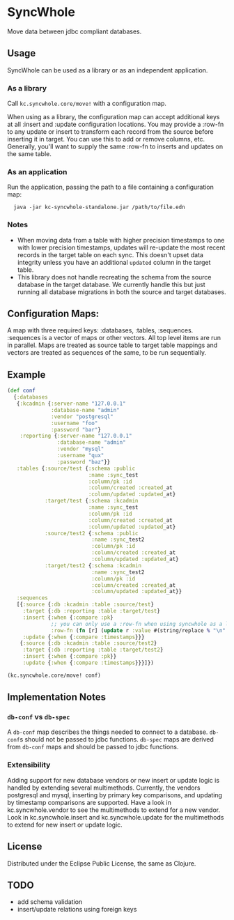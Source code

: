 # SyncWhole

Move data between jdbc compliant databases.

## Usage 

SyncWhole can be used as a library or as an independent application. 

### As a library

Call `kc.syncwhole.core/move!` with a configuration map.

When using as a library, the configuration map can accept additional keys at all :insert and :update configuration locations. You may provide a :row-fn to any update or insert to transform each record from the source before inserting it in target. You can use this to add or remove columns, etc. Generally, you'll want to supply the same :row-fn to inserts and updates on the same table.

### As an application 

Run the application, passing the path to a file containing a configuration map:

```
  java -jar kc-syncwhole-standalone.jar /path/to/file.edn 
```

### Notes 
- When moving data from a table with higher precision timestamps to one with lower precision timestamps, updates will re-update the most recent records in the target table on each sync. This doesn't upset data integrity unless you have an additional `updated` column in the target table.
- This library does not handle recreating the schema from the source database in the target database. We currently handle this but just running all database migrations in both the source and target databases.

## Configuration Maps:
A map with three required keys: :databases, :tables, :sequences. :sequences is a vector of maps or other vectors. All top level items are run in parallel. Maps are treated as source table to target table mappings and vectors are treated as sequences of the same, to be run sequentially. 

## Example

```clojure
(def conf
  {:databases
   {:kcadmin {:server-name "127.0.0.1"
              :database-name "admin"
              :vendor "postgresql"
              :username "foo"
              :password "bar"}
    :reporting {:server-name "127.0.0.1"
                :database-name "admin"
                :vendor "mysql"
                :username "qux"
                :password "baz"}}
   :tables {:source/test {:schema :public
                          :name :sync_test
                          :column/pk :id
                          :column/created :created_at
                          :column/updated :updated_at}
            :target/test {:schema :kcadmin
                          :name :sync_test
                          :column/pk :id
                          :column/created :created_at
                          :column/updated :updated_at}
            :source/test2 {:schema :public
                           :name :sync_test2
                           :column/pk :id
                           :column/created :created_at
                           :column/updated :updated_at}
            :target/test2 {:schema :kcadmin
                           :name :sync_test2
                           :column/pk :id
                           :column/created :created_at
                           :column/updated :updated_at}}
   :sequences
   [{:source {:db :kcadmin :table :source/test}
     :target {:db :reporting :table :target/test}
     :insert {:when {:compare :pk}
              ;; you can only use a :row-fn when using syncwhole as a library:
              :row-fn (fn [r] (update r :value #(string/replace % "\n" " ")))}
     :update {:when {:compare :timestamps}}}
    {:source {:db :kcadmin :table :source/test2}
     :target {:db :reporting :table :target/test2}
     :insert {:when {:compare :pk}}
     :update {:when {:compare :timestamps}}}]})

(kc.syncwhole.core/move! conf)
```

## Implementation Notes 

### `db-conf` vs `db-spec` 
A `db-conf` map describes the things needed to connect to a database. `db-conf`s should not be passed to jdbc functions. `db-spec` maps are derived from `db-conf` maps and should be passed to jdbc functions.

### Extensibility
Adding support for new database vendors or new insert or update logic is handled by extending several multimethods. 
Currently, the vendors postgresql and mysql, inserting by primary key comparisons, and updating by timestamp comparisons are supported.
Have a look in kc.syncwhole.vendor to see the multimethods to extend for a new vendor.
Look in kc.syncwhole.insert and kc.syncwhole.update for the multimethods to extend for new insert or update logic. 

## License

Distributed under the Eclipse Public License, the same as Clojure.

## TODO
- add schema validation 
- insert/update relations using foreign keys
